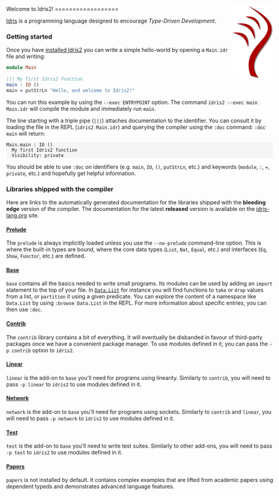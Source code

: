 <style>
body {
  width: 80%;
  max-width: 700px;
  margin: auto;
}
code {
  background-color: whitesmoke;
}
pre code {
  display: block;
}
</style>

<img src="idris-logo-base.png" style="float:right" alt="Idris 2 logo"/>
Welcome to Idris2!
==================

[Idris](https://www.idris-lang.org/) is a programming language designed to encourage
_Type-Driven Development_.

### Getting started

Once you have [installed Idris2](https://idris2.readthedocs.io/en/latest/tutorial/starting.html#getting-started)
you can write a simple hello-world by opening a `Main.idr` file and writing:

```idris
module Main

||| My first Idris2 function
main : IO ()
main = putStrLn "Hello, and welcome to Idris2!"
```

You can run this example by using the `--exec ENTRYPOINT` option.
The command `idris2 --exec main Main.idr` will compile the module and immediately run `main`.

The line starting with a triple pipe (`|||`) attaches documentation to the identifier. You
can consult it by loading the file in the REPL (`idris2 Main.idr`) and querying the compiler
using the `:doc` command: `:doc main` will return:

    Main.main : IO ()
      My first Idris2 function
      Visibility: private

You should be able to use `:doc` on identifiers (e.g. `main`, `IO`, `()`, `putStrLn`, etc.) and
keywords (`module`, `:`, `=`, `private`, etc.) and hopefully get helpful information.

### Libraries shipped with the compiler

Here are links to the automatically generated documentation for the libraries shipped with the
**bleeding edge** version of the compiler. The documentation for the latest **released** version
is available on the [idris-lang.org](https://www.idris-lang.org/pages/documentation.html) site.

#### [Prelude](https://idris-lang.github.io/Idris2/prelude)

The `prelude` is always implicitly loaded unless you use the `--no-prelude` command-line option.
This is where the built-in types are bound, where the core data types (`List`, `Nat`, `Equal`, etc.)
and interfaces (`Eq`, `Show`, `Functor`, etc.) are defined.

#### [Base](https://idris-lang.github.io/Idris2/base)

`base` contains all the basics needed to write small programs. Its modules can be used by adding
an `import` statement to the top of your file.
In [`Data.List`](https://idris-lang.github.io/Idris2/base/docs/Data.List.html) for instance you
will find functions to `take` or `drop` values from a list, or `partition` it using a given predicate.
You can explore the content of a namespace like `Data.List` by using `:browse Data.List` in the REPL.
For more information about specific entries, you can then use `:doc`.

#### [Contrib](https://idris-lang.github.io/Idris2/contrib)

The `contrib` library contains a bit of everything. It will eventually be disbanded in favour of
third-party packages once we have a convenient package manager. To use modules defined in it, you
can pass the `-p contrib` option to `idris2`.

#### [Linear](https://idris-lang.github.io/Idris2/linear)

`linear` is the add-on to `base` you'll need for programs using linearity. Similarly to `contrib`,
you will need to pass `-p linear` to `idris2` to use modules defined in it.

#### [Network](https://idris-lang.github.io/Idris2/network)

`network` is the add-on to `base` you'll need for programs using sockets.
Similarly to `contrib` and `linear`, you will need to pass `-p network`
to `idris2` to use modules defined in it.

#### [Test](https://idris-lang.github.io/Idris2/test)

`test` is the add-on to `base` you'll need to write test suites.
Similarly to other add-ons, you will need to pass `-p test` to
`idris2` to use modules defined in it.

#### [Papers](https://idris-lang.github.io/Idris2/papers)

`papers` is not installed by default.
It contains complex examples that are lifted from academic papers using dependent typeds
and demonstrates advanced language features.
